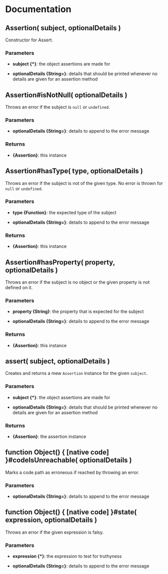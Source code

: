 # Documentation

## Assertion( subject, optionalDetails )
Constructor for Assert.

### Parameters
- **subject {*}**: the object assertions are made for

- **optionalDetails {String=}**: details that should be printed whenever no details are given for an assertion method



## Assertion#isNotNull( optionalDetails )
Throws an error if the subject is `null` or `undefined`.

### Parameters
- **optionalDetails {String=}**: details to append to the error message


### Returns
- **{Assertion}**: this instance


## Assertion#hasType( type, optionalDetails )
Throws an error if the subject is not of the given type. No error is thrown for `null` or `undefined`.

### Parameters
- **type {Function}**: the expected type of the subject

- **optionalDetails {String=}**: details to append to the error message


### Returns
- **{Assertion}**: this instance


## Assertion#hasProperty( property, optionalDetails )
Throws an error if the subject is no object or the given property is not defined on it.

### Parameters
- **property {String}**: the property that is expected for the subject

- **optionalDetails {String=}**: details to append to the error message


### Returns
- **{Assertion}**: this instance


## assert( subject, optionalDetails )
Creates and returns a mew `Assertion` instance for the given `subject`.

### Parameters
- **subject {*}**: the object assertions are made for

- **optionalDetails {String=}**: details that should be printed whenever no details are given for an assertion method


### Returns
- **{Assertion}**: the assertion instance


## function Object() { [native code] }#codeIsUnreachable( optionalDetails )
Marks a code path as erroneous if reached by throwing an error.

### Parameters
- **optionalDetails {String=}**: details to append to the error message


## function Object() { [native code] }#state( expression, optionalDetails )
Throws an error if the given expression is falsy.

### Parameters
- **expression {*}**: the expression to test for truthyness

- **optionalDetails {String=}**: details to append to the error message
